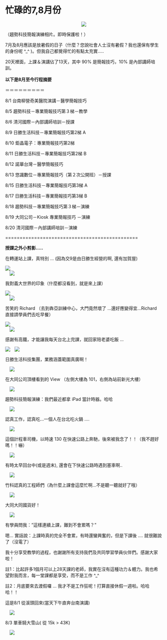 # 忙碌的7,8月份 

<div style="clear: both; text-align: center;"><a href="http://2.bp.blogspot.com/-qp_w093GV28/VhR3nGjBnGI/AAAAAAAANfk/QJFi4d4QlhY/s1600/image_thumb.png" style="margin-left: 1em; margin-right: 1em;"><img border="0" src="http://2.bp.blogspot.com/-qp_w093GV28/VhR3nGjBnGI/AAAAAAAANfk/QJFi4d4QlhY/s1600/image_thumb.png"/></a></div>
<p>（趨勢科技簡報演練相片。即時保護啦！）</p>
<p>7月及8月應該是放暑假的日子（什麼？您說社會人士沒有暑假？我也還保有學生的身份呢 ^_^ )。但我自己都覺得忙的有點太充實…..</p>
<p>20天裡面，上課＆演講佔了13天，其中 90% 是簡報技巧，10% 是內部講師培訓。<br/><a name="more"></a><br/><b>以下是8月至今行程摘要</b></p>
<p>＝＝＝＝＝＝＝＝＝</p>
<p>8/1 台南柳營奇美醫院演講－醫學簡報技巧</p>
<p>8/5 趨勢科技－專業簡報技巧第３梯－教學</p>
<p>8/6 清河國際－內部講師培訓－授課</p>
<p>8/9 日勝生活科技－專業簡報技巧第2梯 A</p>
<p>8/10 鉅晶電子：專業簡報技巧第2梯</p>
<p>8/11 日勝生活科技－專業簡報技巧第2梯 B</p>
<p>8/12 諾華台灣－醫學簡報技巧</p>
<p>8/13 悠識數位－專業簡報技巧（第２次公開班）－授課</p>
<p>8/15 日勝生活科技－專業簡報技巧第3梯 A</p>
<p>8/17 日勝生活科技－專業簡報技巧第3梯 B</p>
<p>8/18 趨勢科技－專業簡報技巧第３梯－演練</p>
<p>8/19 大同公司－Kiosk 專業簡報技巧 －演練</p>
<p>8/20 清河國際－內部講師培訓－演練</p>
<p>==============================================</p>
<p><b>授課之外小剪影…..</b></p>
<p>在轉運站上課，真特別 … (因為交9是由日勝生經營的啊, 還有加賀屋)</p>
<p><a href="http://www.afu.tw/images/stories/78_1154/image_3.png"><img border="0" src="http://www.afu.tw/templates/rt_panacea_j15/images/blank.gif"/></a><br/><a href="http://3.bp.blogspot.com/-Tyr-0hAHDt0/VhR3qX73kHI/AAAAAAAANgg/HfyJQ8LObf4/s1600/image_thumb_3.png" style="margin-left: 1em; margin-right: 1em; text-align: center;"><img border="0" src="http://3.bp.blogspot.com/-Tyr-0hAHDt0/VhR3qX73kHI/AAAAAAAANgg/HfyJQ8LObf4/s1600/image_thumb_3.png"/></a></p>
<p>我對義大世界的印象（什麼都沒看到，就是來上課）</p>
<p><a href="http://www.afu.tw/images/stories/78_1154/image_4.png"><img border="0" src="http://www.afu.tw/templates/rt_panacea_j15/images/blank.gif"/></a><br/><a href="http://1.bp.blogspot.com/-jf3PufpEnOg/VhR3qgxxLHI/AAAAAAAANgk/pxRdan8LceY/s1600/image_thumb_4.png" style="margin-left: 1em; margin-right: 1em; text-align: center;"><img border="0" src="http://1.bp.blogspot.com/-jf3PufpEnOg/VhR3qgxxLHI/AAAAAAAANgk/pxRdan8LceY/s1600/image_thumb_4.png"/></a></p>
<p>苦笑的 Richard （去到犇亞訓練中心，大門竟然壞了 …還好應變得宜…Richard 直接請學員們去吃早餐）</p>
<p><a href="http://www.afu.tw/images/stories/78_1154/image_5.png"><img border="0" src="http://www.afu.tw/templates/rt_panacea_j15/images/blank.gif"/></a><br/><a href="http://4.bp.blogspot.com/-vOhrpIUChKs/VhR3rEPSncI/AAAAAAAANgw/baj9o4Pq3pA/s1600/image_thumb_5.png" style="margin-left: 1em; margin-right: 1em; text-align: center;"><img border="0" src="http://4.bp.blogspot.com/-vOhrpIUChKs/VhR3rEPSncI/AAAAAAAANgw/baj9o4Pq3pA/s1600/image_thumb_5.png"/></a></p>
<p>感謝有高鐵，才能讓我每天台北上完課，就回家陪老婆吃飯 … </p>
<p> <a href="http://www.afu.tw/images/stories/78_1154/image_6.png"><img border="0" src="http://www.afu.tw/templates/rt_panacea_j15/images/blank.gif"/></a><a href="http://4.bp.blogspot.com/-Grqdntfvd7c/VhR3rvPebSI/AAAAAAAANg4/-RHNN3pA2V0/s1600/image_thumb_6.png" style="margin-left: 1em; margin-right: 1em; text-align: center;"><img border="0" src="http://4.bp.blogspot.com/-Grqdntfvd7c/VhR3rvPebSI/AAAAAAAANg4/-RHNN3pA2V0/s1600/image_thumb_6.png"/></a></p>
<p>日勝生活科技集團，業務涵蓋範圍真廣啊！</p>
<p><a href="http://3.bp.blogspot.com/-3F_Yucpu9k4/VhR3r2adaGI/AAAAAAAANhA/SGin1BOGWG0/s1600/image_thumb_7.png" style="margin-left: 1em; margin-right: 1em; text-align: center;"><img border="0" src="http://3.bp.blogspot.com/-3F_Yucpu9k4/VhR3r2adaGI/AAAAAAAANhA/SGin1BOGWG0/s1600/image_thumb_7.png"/></a></p>
<p>在大同公司頂樓看到的 View （左側大樓為 101，右側為站前新光大樓） </p>
<p><a href="http://4.bp.blogspot.com/-JYWQVgWKtak/VhR3sNeCEHI/AAAAAAAANhE/Q2SVCAWmySM/s1600/image_thumb_8.png" style="margin-left: 1em; margin-right: 1em; text-align: center;"><img border="0" src="http://4.bp.blogspot.com/-JYWQVgWKtak/VhR3sNeCEHI/AAAAAAAANhE/Q2SVCAWmySM/s1600/image_thumb_8.png"/></a></p>
<p>趨勢科技簡報演練：我們最近都拿 iPad 當計時器。哈哈</p>
<p><a href="http://2.bp.blogspot.com/-VWGhkn8CPFo/VhR3spXKsJI/AAAAAAAANhQ/-Uh6x8UDyWQ/s1600/image_thumb_9.png" style="margin-left: 1em; margin-right: 1em; text-align: center;"><img border="0" src="http://2.bp.blogspot.com/-VWGhkn8CPFo/VhR3spXKsJI/AAAAAAAANhQ/-Uh6x8UDyWQ/s1600/image_thumb_9.png"/></a></p>
<p>認真工作，認真吃…一個人在台北吃火鍋 ….</p>
<p><a href="http://4.bp.blogspot.com/-1P4Wo1RMZpI/VhR3nQaWCTI/AAAAAAAANfo/UGF2wbc5TNE/s1600/image_thumb_10.png" style="margin-left: 1em; margin-right: 1em; text-align: center;"><img border="0" src="http://4.bp.blogspot.com/-1P4Wo1RMZpI/VhR3nQaWCTI/AAAAAAAANfo/UGF2wbc5TNE/s1600/image_thumb_10.png"/></a></p>
<p>這個計程車司機，以時速 130 在快速公路上奔馳，後來被我念了！！（我不趕好嗎！！嚇）</p>
<p><a href="http://1.bp.blogspot.com/-J1X7g8-CJ6Y/VhR3naVDvpI/AAAAAAAANfs/fBIqmVCT380/s1600/image_thumb_11.png" style="margin-left: 1em; margin-right: 1em; text-align: center;"><img border="0" src="http://1.bp.blogspot.com/-J1X7g8-CJ6Y/VhR3naVDvpI/AAAAAAAANfs/fBIqmVCT380/s1600/image_thumb_11.png"/></a></p>
<p>有時太早回台中(或是週末), 還會在下快速公路時遇到塞車啊..</p>
<p><a href="http://3.bp.blogspot.com/-p6CLtOZaKrU/VhR3qAcL3QI/AAAAAAAANgY/vhfHQ2kEFbM/s1600/image_thumb_16.png" style="margin-left: 1em; margin-right: 1em; text-align: center;"><img border="0" src="http://3.bp.blogspot.com/-p6CLtOZaKrU/VhR3qAcL3QI/AAAAAAAANgY/vhfHQ2kEFbM/s1600/image_thumb_16.png"/></a></p>
<p>竹科認真的工程師們（為什麼上課會這麼忙啊…不是聽一聽就好了哦）</p>
<p><a href="http://1.bp.blogspot.com/-qBkwXL764BY/VhR3oWMtj6I/AAAAAAAANf8/i_fNnKJXKow/s1600/image_thumb_12.png" style="margin-left: 1em; margin-right: 1em; text-align: center;"><img border="0" src="http://1.bp.blogspot.com/-qBkwXL764BY/VhR3oWMtj6I/AAAAAAAANf8/i_fNnKJXKow/s1600/image_thumb_12.png"/></a></p>
<p>大同大同國貨好！ </p>
<p><a href="http://4.bp.blogspot.com/-Cte4n6BQg1Y/VhR3oxTo3PI/AAAAAAAANgI/DrOZH8uCHp4/s1600/image_thumb_13.png" style="margin-left: 1em; margin-right: 1em; text-align: center;"><img border="0" src="http://4.bp.blogspot.com/-Cte4n6BQg1Y/VhR3oxTo3PI/AAAAAAAANgI/DrOZH8uCHp4/s1600/image_thumb_13.png"/></a></p>
<p>有學員問我：”這樣連續上課，難到不會累嗎？”</p>
<p>嗯… 實話說：上課時真的完全不會累，有時還蠻興奮的，但是下課後 …. 就很難說了（沒電了）</p>
<p>我十分享受教學的過程，也謝謝所有支持我們及共同學習學員伙伴們。感謝大家啦！ </p>
<p>註1：比起許多1個月可以上28天課的老師，我實在沒有這種功力＆體力。我也希望對我而言，每一堂課都是享受，而不是工作 ^_^</p>
<p>註2：月底要來去渡假囉 … 我才不是工作狂呢！打算直接休假一週啦。哈哈哈！！</p>
<p>這是8/1 從溪頭回來(當天下午直奔台南演講)</p>
<p><a href="http://1.bp.blogspot.com/-E26hNjEtO9w/VhR3o_3eLqI/AAAAAAAANgA/70ub_wEIgHc/s1600/image_thumb_14.png" style="margin-left: 1em; margin-right: 1em; text-align: center;"><img border="0" src="http://1.bp.blogspot.com/-E26hNjEtO9w/VhR3o_3eLqI/AAAAAAAANgA/70ub_wEIgHc/s1600/image_thumb_14.png"/></a></p>
<p>8/3 單車騎大雪山( 從 15k &gt; 43K)</p>
<p><a href="http://4.bp.blogspot.com/-RGKyUaIkG1w/VhR3pUXB22I/AAAAAAAANgQ/y1SRgo9HHRM/s1600/image_thumb_15.png" style="margin-left: 1em; margin-right: 1em; text-align: center;"><img border="0" src="http://4.bp.blogspot.com/-RGKyUaIkG1w/VhR3pUXB22I/AAAAAAAANgQ/y1SRgo9HHRM/s1600/image_thumb_15.png"/></a></p>